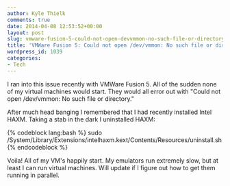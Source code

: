 ```yaml
---
author: Kyle Thielk
comments: true
date: 2014-04-08 12:53:52+00:00
layout: post
slug: vmware-fusion-5-could-not-open-devvmmon-no-such-file-or-directory
title: 'VMWare Fusion 5: Could not open /dev/vmmon: No such file or directory.'
wordpress_id: 1039
categories:
- Tech
---
```


I ran into this issue recently with VMWare Fusion 5. All of the sudden none of my virtual machines would start. They would all error out with "Could not open /dev/vmmon: No such file or directory."

After much head banging I remembered that I had recently installed Intel HAXM. Taking a stab in the dark I uninstalled HAXM:

{% codeblock lang:bash %}
sudo /System/Library/Extensions/intelhaxm.kext/Contents/Resources/uninstall.sh
{% endcodeblock %}

Voila! All of my VM's happily start. My emulators run extremely slow, but at least I can run virtual machines. Will update if I figure out how to get them running in parallel.
